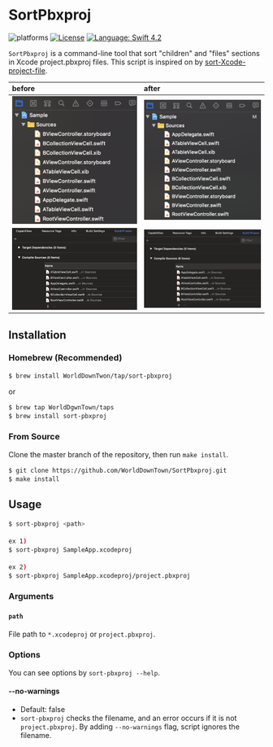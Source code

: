 # SortPbxproj

![platforms](https://img.shields.io/badge/platforms-macOS-333333.svg)
[![License](https://img.shields.io/:license-mit-blue.svg)](https://doge.mit-license.org)
[![Language: Swift 4.2](https://img.shields.io/badge/swift-4.2-e05c43.svg?style=flat)](https://developer.apple.com/swift)

`SortPbxproj` is a command-line tool that sort "children" and "files" sections in Xcode project.pbxproj files. This script is inspired on by [sort-Xcode-project-file](https://github.com/WebKit/webkit/blob/master/Tools/Scripts/sort-Xcode-project-file).

|before|after|
|:---|:---|
|![file_inspector_before.png](screenshots/file_inspector_before.png)|![file_inspector_after.png](screenshots/file_inspector_after.png)|
|![compile_sources_before.png](screenshots/compile_sources_before.png)|![compile_sources_after.png](screenshots/compile_sources_after.png)|

## Installation

### Homebrew (Recommended)

```sh
$ brew install WorldDownTwon/tap/sort-pbxproj
```

or

```sh
$ brew tap WorldDgwnTown/taps
$ brew install sort-pbxproj
```

### From Source

Clone the master branch of the repository, then run `make install`.

```sh
$ git clone https://github.com/WorldDownTown/SortPbxproj.git
$ make install
```

## Usage

```sh
$ sort-pbxproj <path>

ex 1)
$ sort-pbxproj SampleApp.xcodeproj

ex 2)
$ sort-pbxproj SampleApp.xcodeproj/project.pbxproj
```

### Arguments

#### `path`

File path to `*.xcodeproj` or `project.pbxproj`.

### Options

You can see options by `sort-pbxproj --help`.

#### --no-warnings

- Default: false
- `sort-pbxproj` checks the filename, and an error occurs if it is not `project.pbxproj`. By adding `--no-warnings` flag, script ignores the filename.
